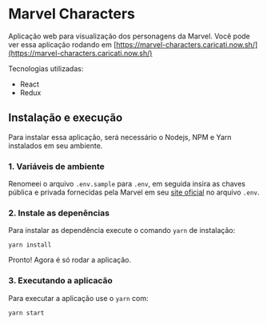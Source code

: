 # Marvel Characters

Aplicação web para visualização dos personagens da Marvel.
Você pode ver essa aplicação rodando em [https://marvel-characters.caricati.now.sh/](https://marvel-characters.caricati.now.sh/)

Tecnologias utilizadas:
- React
- Redux

## Instalação e execução
Para instalar essa aplicação, será necessário o Nodejs, NPM e Yarn instalados em seu ambiente.

### 1. Variáveis de ambiente
Renomeei o arquivo `.env.sample` para `.env`, em seguida insira as chaves pública e privada fornecidas pela Marvel em seu [site oficial](https://developer.marvel.com/docs) no arquivo `.env`.

### 2. Instale as depenências
Para instalar as dependência execute o comando `yarn` de instalação:
```
yarn install
```

Pronto! Agora é só rodar a aplicação.

### 3. Executando a aplicacão
Para executar a aplicação use o `yarn` com:
```
yarn start
```
